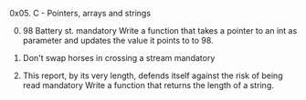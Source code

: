 0x05. C - Pointers, arrays and strings

0. 98 Battery st.
mandatory
Write a function that takes a pointer to an int as parameter and updates the value it points to to 98.

1. Don't swap horses in crossing a stream
mandatory

2. This report, by its very length, defends itself against the risk of being read
mandatory
Write a function that returns the length of a string.
